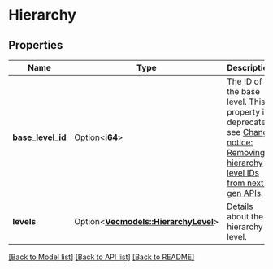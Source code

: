 # Hierarchy

## Properties

Name | Type | Description | Notes
------------ | ------------- | ------------- | -------------
**base_level_id** | Option<**i64**> | The ID of the base level. This property is deprecated, see [Change notice: Removing hierarchy level IDs from next-gen APIs](https://developer.atlassian.com/cloud/jira/platform/change-notice-removing-hierarchy-level-ids-from-next-gen-apis/). | [optional]
**levels** | Option<[**Vec<models::HierarchyLevel>**](HierarchyLevel.md)> | Details about the hierarchy level. | [optional][readonly]

[[Back to Model list]](../README.md#documentation-for-models) [[Back to API list]](../README.md#documentation-for-api-endpoints) [[Back to README]](../README.md)


